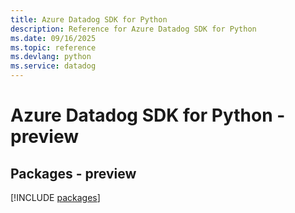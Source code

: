 ```yaml
---
title: Azure Datadog SDK for Python
description: Reference for Azure Datadog SDK for Python
ms.date: 09/16/2025
ms.topic: reference
ms.devlang: python
ms.service: datadog
---
```

# Azure Datadog SDK for Python - preview
## Packages - preview
[!INCLUDE [packages](datadog-index.md)]